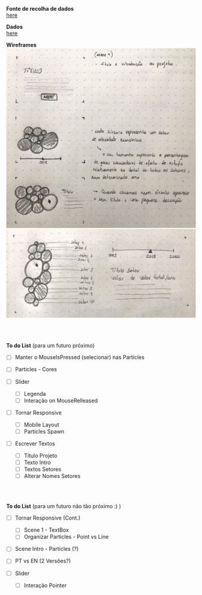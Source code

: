 

<!--
**air-polution-portugal/air-![]()polution-portugal**
-->

**Fonte de recolha de dados**
<br/>[here](https://www.pordata.pt/portugal/intensidade+carbonica+da+economia+por+setor+de+atividade-3477)
<br/>

**Dados**
<br/>[here](https://github.com/air-polution-portugal/air-polution-portugal.github.io/blob/main/00-Dados.csv)
<br/>


**Wireframes**
![](anexos_relatorio/WireFrame_1.jpg)
![](anexos_relatorio/WireFrame_2.jpg)

<br/>
<br/>

**To do List**
(para um futuro próximo)
<br/>

- [ ] Manter o MouseIsPressed (selecionar) nas Particles   

- [ ] Particles - Cores

- [ ] Slider
    - [ ] Legenda
    - [ ] Interação on MouseRelleased

- [ ] Tornar Responsive
     - [ ] Mobile Layout
     - [ ] Particles Spawn

- [ ]  Escrever Textos
     - [ ] Título Projeto
     - [ ] Texto Intro
     - [ ] Textos Setores
     - [ ] Alterar Nomes Setores

<br/>
<br/>

**To do List**
(para um futuro não tão próximo :) )
<br/>

- [ ] Tornar Responsive (Cont.)
    - [ ] Scene 1 - TextBox
    - [ ] Organizar Particles - Point vs Line
  
- [ ] Scene Intro - Particles (?)

- [ ] PT vs EN (2 Versões?)

- [ ] Slider
    - [ ] Interação Pointer